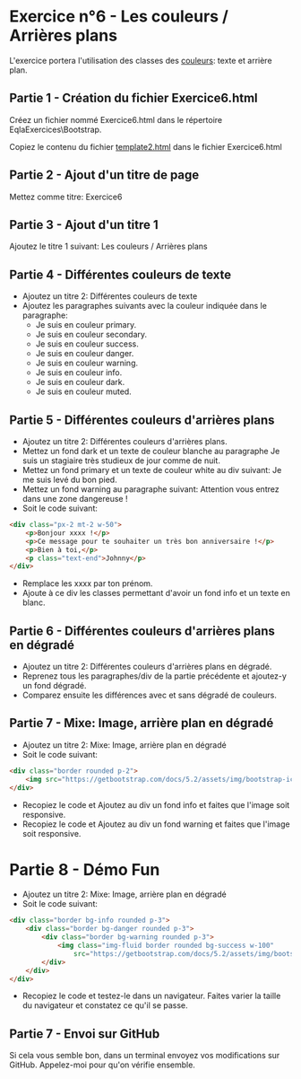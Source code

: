 # Exercice n°6 - Les couleurs / Arrières plans
L'exercice portera l'utilisation des classes des [couleurs](/Theorie/README.md#x-les-couleurs--couleurs-darrière-plan"): texte et arrière plan.

## Partie 1 - Création du fichier Exercice6.html
Créez un fichier nommé Exercice6.html dans le répertoire EqlaExercices\Bootstrap.  

Copiez le contenu du fichier [template2.html](/Exercices/Templates/template2.html?raw=1) dans le fichier Exercice6.html
## Partie 2 - Ajout d'un titre de page
Mettez comme titre: Exercice6

## Partie 3 - Ajout d'un titre 1
Ajoutez le titre 1 suivant: Les couleurs / Arrières plans

## Partie 4 - Différentes couleurs de texte
- Ajoutez un titre 2: Différentes couleurs de texte
- Ajoutez les paragraphes suivants avec la couleur indiquée dans le paragraphe:
    - Je suis en couleur primary.
    - Je suis en couleur secondary.
    - Je suis en couleur success.
    - Je suis en couleur danger.
    - Je suis en couleur warning.
    - Je suis en couleur info.
    - Je suis en couleur dark.
    - Je suis en couleur muted.

## Partie 5 - Différentes couleurs d'arrières plans
- Ajoutez un titre 2: Différentes couleurs d'arrières plans.
- Mettez un fond dark et un texte de couleur blanche au paragraphe Je suis un stagiaire très studieux de jour comme de nuit.
- Mettez un fond primary et un texte de couleur white au div suivant: Je me suis levé du bon pied.
- Mettez un fond warning au paragraphe suivant: Attention vous entrez dans une zone dangereuse !
- Soit le code suivant:
```html
<div class="px-2 mt-2 w-50">
    <p>Bonjour xxxx !</p>
    <p>Ce message pour te souhaiter un très bon anniversaire !</p>
    <p>Bien à toi,</p>
    <p class="text-end">Johnny</p>
</div>
```
- Remplace les xxxx par ton prénom.
- Ajoute à ce div les classes permettant d'avoir un fond info et un texte en blanc.

## Partie 6 - Différentes couleurs d'arrières plans en dégradé
- Ajoutez un titre 2: Différentes couleurs d'arrières plans en dégradé.
- Reprenez tous les paragraphes/div de la partie précédente et ajoutez-y un fond dégradé.
- Comparez ensuite les différences avec et sans dégradé de couleurs.

## Partie 7 - Mixe: Image, arrière plan en dégradé
- Ajoutez un titre 2: Mixe: Image, arrière plan en dégradé
- Soit le code suivant:
```html
<div class="border rounded p-2">
    <img src="https://getbootstrap.com/docs/5.2/assets/img/bootstrap-icons.png">
</div>
```
- Recopiez le code et Ajoutez au div un fond info et faites que l'image soit responsive.
- Recopiez le code et Ajoutez au div un fond warning et faites que l'image soit responsive.

# Partie 8 - Démo Fun
- Ajoutez un titre 2: Mixe: Image, arrière plan en dégradé
- Soit le code suivant:
```html
<div class="border bg-info rounded p-3">
    <div class="border bg-danger rounded p-3">
        <div class="border bg-warning rounded p-3">
            <img class="img-fluid border rounded bg-success w-100"
                src="https://getbootstrap.com/docs/5.2/assets/img/bootstrap-icons.png">
        </div>
    </div>
</div>
```
- Recopiez le code et testez-le dans un navigateur. Faites varier la taille du navigateur et constatez ce qu'il se passe.

## Partie 7 - Envoi sur GitHub
Si cela vous semble bon, dans un terminal envoyez vos modifications sur GitHub.
Appelez-moi pour qu'on vérifie ensemble.